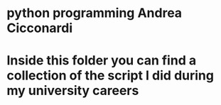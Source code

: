 # python programming Andrea Cicconardi
# Inside this folder you can find a collection of the script I did during my university careers
